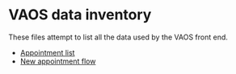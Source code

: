 # VAOS data inventory

These files attempt to list all the data used by the VAOS front end.

- [Appointment list](appointment_list.md)
- [New appointment flow](new_appointment.md)
